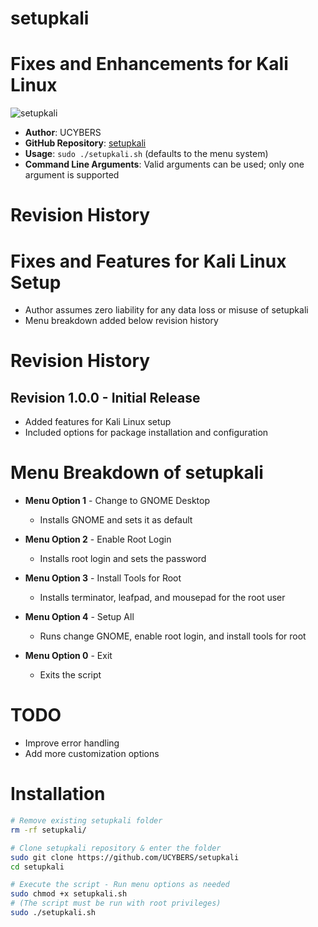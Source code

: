 # setupkali


# Fixes and Enhancements for Kali Linux
![setupkali](https://github.com/user-attachments/assets/1e438a29-1217-46c9-8278-bcc7e8d55a4a)


- **Author**: UCYBERS
- **GitHub Repository**: [setupkali](https://github.com/UCYBERS/setupkali)
- **Usage**: `sudo ./setupkali.sh` (defaults to the menu system)
- **Command Line Arguments**: Valid arguments can be used; only one argument is supported
# Revision History

# Fixes and Features for Kali Linux Setup
- Author assumes zero liability for any data loss or misuse of setupkali
- Menu breakdown added below revision history

# Revision History

## Revision 1.0.0 - Initial Release
- Added features for Kali Linux setup
- Included options for package installation and configuration

# Menu Breakdown of setupkali

- **Menu Option 1** - Change to GNOME Desktop
  - Installs GNOME and sets it as default

- **Menu Option 2** - Enable Root Login
  - Installs root login and sets the password

- **Menu Option 3** - Install Tools for Root
  - Installs terminator, leafpad, and mousepad for the root user

- **Menu Option 4** - Setup All
  - Runs change GNOME, enable root login, and install tools for root

- **Menu Option 0** - Exit
  - Exits the script

# TODO
- Improve error handling
- Add more customization options

# Installation
```bash
# Remove existing setupkali folder
rm -rf setupkali/

# Clone setupkali repository & enter the folder
sudo git clone https://github.com/UCYBERS/setupkali
cd setupkali

# Execute the script - Run menu options as needed
sudo chmod +x setupkali.sh
# (The script must be run with root privileges)
sudo ./setupkali.sh

